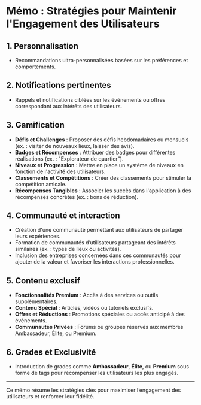 # Mémo : Stratégies pour Maintenir l'Engagement des Utilisateurs

## 1. Personnalisation
- Recommandations ultra-personnalisées basées sur les préférences et comportements.

## 2. Notifications pertinentes
- Rappels et notifications ciblées sur les événements ou offres correspondant aux intérêts des utilisateurs.

## 3. Gamification
- **Défis et Challenges** : Proposer des défis hebdomadaires ou mensuels (ex. : visiter de nouveaux lieux, laisser des avis).
- **Badges et Récompenses** : Attribuer des badges pour différentes réalisations (ex. : "Explorateur de quartier").
- **Niveaux et Progression** : Mettre en place un système de niveaux en fonction de l'activité des utilisateurs.
- **Classements et Compétitions** : Créer des classements pour stimuler la compétition amicale.
- **Récompenses Tangibles** : Associer les succès dans l'application à des récompenses concrètes (ex. : bons de réduction).

## 4. Communauté et interaction
- Création d'une communauté permettant aux utilisateurs de partager leurs expériences.
- Formation de communautés d’utilisateurs partageant des intérêts similaires (ex. : types de lieux ou activités).
- Inclusion des entreprises concernées dans ces communautés pour ajouter de la valeur et favoriser les interactions professionnelles.

## 5. Contenu exclusif
- **Fonctionnalités Premium** : Accès à des services ou outils supplémentaires.
- **Contenu Spécial** : Articles, vidéos ou tutoriels exclusifs.
- **Offres et Réductions** : Promotions spéciales ou accès anticipé à des événements.
- **Communautés Privées** : Forums ou groupes réservés aux membres Ambassadeur, Élite, ou Premium.

## 6. Grades et Exclusivité
- Introduction de grades comme **Ambassadeur**, **Élite**, ou **Premium** sous forme de tags pour récompenser les utilisateurs les plus engagés.

---

Ce mémo résume les stratégies clés pour maximiser l’engagement des utilisateurs et renforcer leur fidélité.